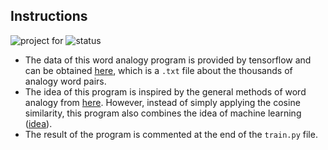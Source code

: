 ## Instructions
![project for](https://img.shields.io/badge/test-success-brightgreen.svg)
![status](https://img.shields.io/badge/build-success-brightgreen.svg)

- The data of this word analogy program is provided by tensorflow and can be obtained [here](http://download.tensorflow.org/data/questions-words.txt), which is a ```.txt``` file about the thousands of analogy word pairs.
- The idea of this program is inspired by the general methods of word analogy from [here](https://aclweb.org/aclwiki/Google_analogy_test_set_(State_of_the_art)). However, instead of simply applying the cosine similarity, this program also combines the idea of machine learning ([idea](https://www.aclweb.org/anthology/C/C16/C16-1332.pdf)).
- The result of the program is commented at the end of the ```train.py``` file.